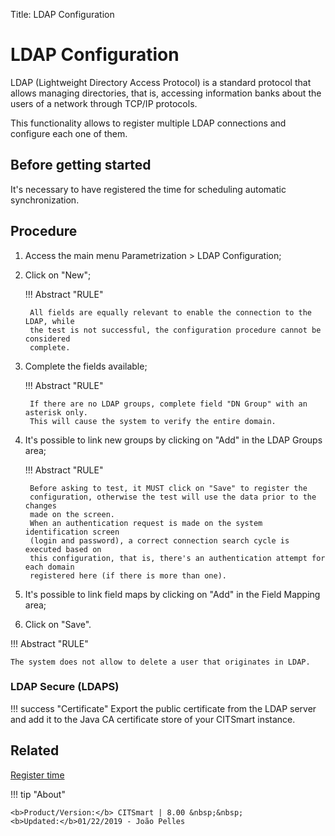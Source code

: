 Title: LDAP Configuration

# LDAP Configuration

LDAP (Lightweight Directory Access Protocol) is a standard protocol that allows managing directories, that is, accessing information banks about the users of a network through TCP/IP protocols.

This functionality allows to register multiple LDAP connections and configure each one of them.

## Before getting started

It's necessary to have registered the time for scheduling automatic synchronization.

## Procedure

1. Access the main menu Parametrization > LDAP Configuration;
2. Click on "New";

    !!! Abstract "RULE"

        All fields are equally relevant to enable the connection to the LDAP, while
        the test is not successful, the configuration procedure cannot be considered
        complete.


3. Complete the fields available;
    
    !!! Abstract "RULE"

        If there are no LDAP groups, complete field "DN Group" with an asterisk only.
        This will cause the system to verify the entire domain.


4. It's possible to link new groups by clicking on "Add" in the LDAP Groups area;

    !!! Abstract "RULE"

        Before asking to test, it MUST click on "Save" to register the
        configuration, otherwise the test will use the data prior to the changes
        made on the screen.
        When an authentication request is made on the system identification screen
        (login and password), a correct connection search cycle is executed based on
        this configuration, that is, there's an authentication attempt for each domain
        registered here (if there is more than one).
	

5. It's possible to link field maps by clicking on "Add" in the Field Mapping area;
6. Click on "Save".

!!! Abstract "RULE"

    The system does not allow to delete a user that originates in LDAP.
    
### LDAP Secure (LDAPS)

!!! success "Certificate"
    Export the public certificate from the LDAP server and add it to the Java CA certificate store of your CITSmart instance.
    
    
## Related

[Register time](/en-us/citsmart-platform-8/processes/event/configuration/register-time.html)


!!! tip "About"

    <b>Product/Version:</b> CITSmart | 8.00 &nbsp;&nbsp;
    <b>Updated:</b>01/22/2019 - João Pelles  
	
